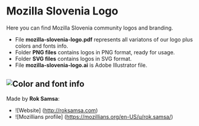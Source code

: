 # Mozilla Slovenia Logo

Here you can find Mozilla Slovenia community logos and branding.
* File **mozilla-slovenia-logo.pdf** represents all variatons of our logo plus colors and fonts info.
* Folder **PNG files** contains logos in PNG format, ready for usage.
* Folder **SVG files** contains logos in SVG format.
* File **mozilla-slovenia-logo.ai** is Adobe Illustrator file.

![Color and font info](https://cloud.githubusercontent.com/assets/11082452/13547378/b6f150ee-e2d0-11e5-908f-cd2f124bd11a.png)
---

Made by **Rok Samsa**:
-  ![Website] (http://roksamsa.com)
-  ![Mozillians profile] (https://mozillians.org/en-US/u/rok.samsa/)
